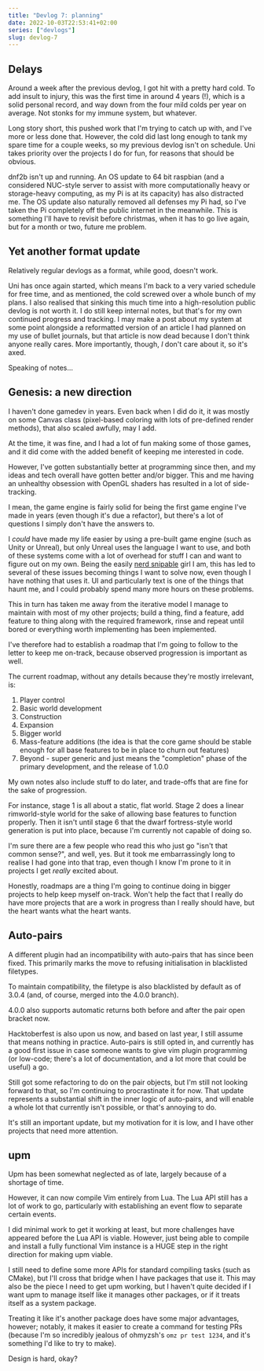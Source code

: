```yaml
---
title: "Devlog 7: planning"
date: 2022-10-03T22:53:41+02:00
series: ["devlogs"]
slug: devlog-7
---
```


## Delays

Around a week after the previous devlog, I got hit with a pretty hard cold. To add insult to injury, this was the first time in around 4 years (!), which is a solid personal record, and way down from the four mild colds per year on average. Not stonks for my immune system, but whatever.

Long story short, this pushed work that I'm trying to catch up with, and I've more or less done that. However, the cold did last long enough to tank my spare time for a couple weeks, so my previous devlog isn't on schedule. Uni takes priority over the projects I do for fun, for reasons that should be obvious.

dnf2b isn't up and running. An OS update to 64 bit raspbian (and a considered NUC-style server to assist with more computationally heavy or storage-heavy computing, as my Pi is at its capacity) has also distracted me. The OS update also naturally removed all defenses my Pi had, so I've taken the Pi completely off the public internet in the meanwhile. This is something I'll have to revisit before christmas, when it has to go live again, but for a month or two, future me problem. 

## Yet another format update

Relatively regular devlogs as a format, while good, doesn't work.

Uni has once again started, which means I'm back to a very varied schedule for free time, and as mentioned, the cold screwed over a whole bunch of my plans. I also realised that sinking this much time into a high-resolution public devlog is not worth it. I do still keep internal notes, but that's for my own continued progress and tracking. I may make a post about my system at some point alongside a reformatted version of an article I had planned on my use of bullet journals, but that article is now dead because I don't think anyone really cares. More importantly, though, _I_ don't care about it, so it's axed. 

Speaking of notes...

## Genesis: a new direction

I haven't done gamedev in years. Even back when I did do it, it was mostly on some Canvas class (pixel-based coloring with lots of pre-defined render methods), that also scaled awfully, may I add.

At the time, it was fine, and I had a lot of fun making some of those games, and it did come with the added benefit of keeping me interested in code.

However, I've gotten substantially better at programming since then, and my ideas and tech overall have gotten better and/or bigger. This and me having an unhealthy obsession with OpenGL shaders has resulted in a lot of side-tracking.

I mean, the game engine is fairly solid for being the first game engine I've made in years (even though it's due a refactor), but there's a lot of questions I simply don't have the answers to.

I _could_ have made my life easier by using a pre-built game engine (such as Unity or Unreal), but only Unreal uses the language I want to use, and both of these systems come with a lot of overhead for stuff I can and want to figure out on my own. Being the easily [nerd snipable](https://xkcd.com/356/) girl I am, this has led to several of these issues becoming things I want to solve now, even though I have nothing that uses it. UI and particularly text is one of the things that haunt me, and I could probably spend many more hours on these problems.

This in turn has taken me away from the iterative model I manage to maintain with most of my other projects; build a thing, find a feature, add feature to thing along with the required framework, rinse and repeat until bored or everything worth implementing has been implemented.

I've therefore had to establish a roadmap that I'm going to follow to the letter to keep me on-track, because observed progression is important as well.

The current roadmap, without any details because they're mostly irrelevant, is:

1. Player control
2. Basic world development
3. Construction
4. Expansion
5. Bigger world
6. Mass-feature additions (the idea is that the core game should be stable enough for all base features to be in place to churn out features)
7. Beyond - super generic and just means the "completion" phase of the primary development, and the release of 1.0.0

My own notes also include stuff to do later, and trade-offs that are fine for the sake of progression.

For instance, stage 1 is all about a static, flat world. Stage 2 does a linear rimworld-style world for the sake of allowing base features to function properly. Then it isn't until stage 6 that the dwarf fortress-style world generation is put into place, because I'm currently not capable of doing so.

I'm sure there are a few people who read this who just go "isn't that common sense?", and well, yes. But it took me embarrassingly long to realise I had gone into that trap, even though I know I'm prone to it in projects I get _really_ excited about.

Honestly, roadmaps are a thing I'm going to continue doing in bigger projects to help keep myself on-track. Won't help the fact that I really do have more projects that are a work in progress than I really should have, but the heart wants what the heart wants.

## Auto-pairs

A different plugin had an incompatibility with auto-pairs that has since been fixed. This primarily marks the move to refusing initialisation in blacklisted filetypes.

To maintain compatibility, the filetype is also blacklisted by default as of 3.0.4 (and, of course, merged into the 4.0.0 branch).

4.0.0 also supports automatic returns both before and after the pair open bracket now.

Hacktoberfest is also upon us now, and based on last year, I still assume that means nothing in practice. Auto-pairs is still opted in, and currently has a good first issue in case someone wants to give vim plugin programming (or low-code; there's a lot of documentation, and a lot more that could be useful) a go.

Still got some refactoring to do on the pair objects, but I'm still not looking forward to that, so I'm continuing to procrastinate it for now. That update represents a substantial shift in the inner logic of auto-pairs, and will enable a whole lot that currently isn't possible, or that's annoying to do.

It's still an important update, but my motivation for it is low, and I have other projects that need more attention.

## upm

Upm has been somewhat neglected as of late, largely because of a shortage of time.

However, it can now compile Vim entirely from Lua. The Lua API still has a lot of work to go, particularly with establishing an event flow to separate certain events.

I did minimal work to get it working at least, but more challenges have appeared before the Lua API is viable. However, just being able to compile and install a fully functional Vim instance is a HUGE step in the right direction for making upm viable.

I still need to define some more APIs for standard compiling tasks (such as CMake), but I'll cross that bridge when I have packages that use it. This may also be the piece I need to get upm working, but I haven't quite decided if I want upm to manage itself like it manages other packages, or if it treats itself as a system package.

Treating it like it's another package does have some major advantages, however; notably, it makes it easier to create a command for testing PRs (because I'm so incredibly jealous of ohmyzsh's `omz pr test 1234`, and it's something I'd like to try to make).

Design is hard, okay?

